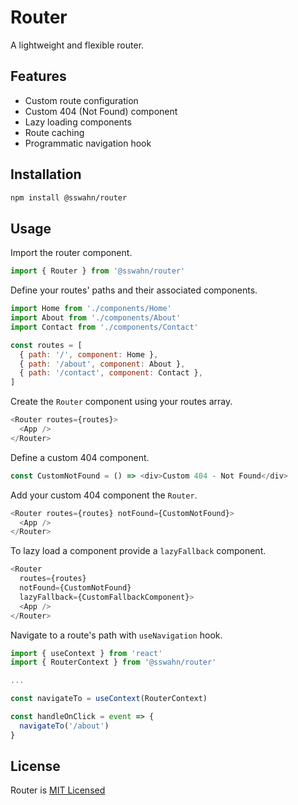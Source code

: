 # Router

A lightweight and flexible router.

## Features

- Custom route configuration
- Custom 404 (Not Found) component
- Lazy loading components
- Route caching
- Programmatic navigation hook
<!-- - Route guards (before and after route change) -->

## Installation  
```bash
npm install @sswahn/router
```  

## Usage
Import the router component.  
```javascript
import { Router } from '@sswahn/router'
```  

Define your routes' paths and their associated components.  
```javascript
import Home from './components/Home'
import About from './components/About'
import Contact from './components/Contact'

const routes = [
  { path: '/', component: Home },
  { path: '/about', component: About },
  { path: '/contact', component: Contact },
]
```

Create the `Router` component using your routes array.  
```javascript
<Router routes={routes}>
  <App />
</Router>
```

Define a custom 404 component.  
```javascript
const CustomNotFound = () => <div>Custom 404 - Not Found</div>
```

Add your custom 404 component the `Router`.  
```javascript
<Router routes={routes} notFound={CustomNotFound}>
  <App />
</Router>
```  

To lazy load a component provide a `lazyFallback` component.  
```javascript
<Router
  routes={routes}
  notFound={CustomNotFound}
  lazyFallback={CustomFallbackComponent}>
  <App />
</Router>
```  

Navigate to a route's path with `useNavigation` hook.  
```javascript
import { useContext } from 'react'
import { RouterContext } from '@sswahn/router'

...

const navigateTo = useContext(RouterContext)

const handleOnClick = event => {
  navigateTo('/about')
}
```


<!--
## Route Guards
You can define route guards to run code before and after route changes.  
```javascript
const beforeRouteChange = path => {
  console.log(`Before navigating to ${path}`)
}

const afterRouteChange = path => {
  console.log(`After navigating to ${path}`)
}

<Router
  routes={routes}
  notFound={CustomNotFound}
  lazyFallback={CustomFallbackComponent}
  beforeRouteChange={beforeRouteChange}
  afterRouteChange={afterRouteChange}>
  <App />
</Router>
```
-->
## License
Router is [MIT Licensed](https://github.com/sswahn/router/blob/main/LICENSE)
